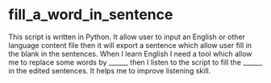 # fill_a_word_in_sentence
This script is written in Python. It allow user to input an English or other language content file then it will export a sentence which allow user fill in the blank in the sentences.
When I learn English I need a tool which allow me to replace some words by ______ then I listen to the script to fill the ______ in the edited sentences. It helps me to improve listening skill.

